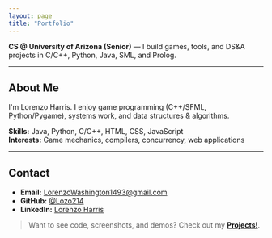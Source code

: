```yaml
---
layout: page
title: "Portfolio"
---
```


<!-- Quick hero blurb -->
**CS @ University of Arizona (Senior)** — I build games, tools, and DS&A projects in C/C++, Python, Java, SML, and Prolog.

<!--
<p>
   <a class="btn" href="#about">About</a>
   <a class="btn" href="#contact">Contact</a>
   <a class="btn btn-primary" href="/projects/">Projects</a>
</p>
-->

---

## <a id="about"></a>About Me

I'm Lorenzo Harris. I enjoy game programming (C++/SFML, Python/Pygame), systems work, and data structures & algorithms.

**Skills:** Java, Python, C/C++, HTML, CSS, JavaScript  
**Interests:** Game mechanics, compilers, concurrency, web applications

<!-- Optional: headshot -->
<!-- ![Lorenzo](/assets/img/headshot.jpg) -->

---

## <a id="contact"></a>Contact

- **Email:** LorenzoWashington1493@gmail.com  
- **GitHub:** [@Lozo214](https://github.com/YOUR-USERNAME)  
- **LinkedIn:** [Lorenzo Harris](https://www.linkedin.com/in/YOUR-LINKEDIN/)

> Want to see code, screenshots, and demos? Check out my **[Projects!](/projects/)**.



